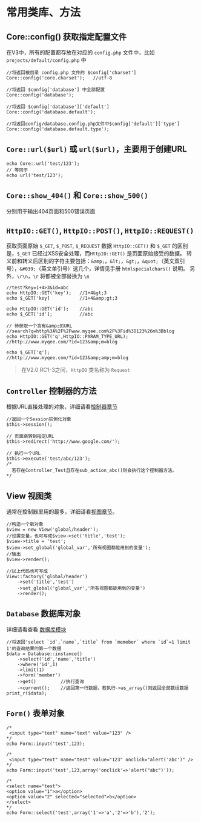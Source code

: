 # 常用类库、方法


## Core::config() 获取指定配置文件

在V3中，所有的配置都存放在对应的 `config.php` 文件中，比如 `projects/default/config.php` 中

    //将返回根目录 config.php 文件的 $config['charset']
    Core::config('core.charset');	//utf-8
    
    //将返回 $config['database'] 中全部配置
    Core::config('database');
    
    //将返回 $config['database']['default']
    Core::config('database.default');
    
    //将返回config/database.config.php文件中$config['default']['type']
    Core::config('database.default.type');


## `Core::url($url)` 或 `url($url)`，主要用于创建URL


    echo Core::url('test/123');
    // 等同于
    echo url('test/123');


## `Core::show_404()` 和 `Core::show_500()`

分别用于输出404页面和500错误页面

## `HttpIO::GET()`, `HttpIO::POST()`,  `HttpIO::REQUEST()`

获取页面原始 `$_GET`, `$_POST`, `$_REQUEST` 数据
`HttpIO::GET()` 和 `$_GET` 的区别是，`$_GET` 已经过XSS安全处理，而`HttpIO::GET()` 是页面原始接受的数据。
转义前和转义后区别的字符主要包括：`&amp;`，`&lt;`，`&gt;`，`&quot;`（英文双引号），`&#039;`（英文单引号）这几个，详情见手册 `htmlspecialchars()` 说明。
另外，`\r\n`，`\r` 将都被全部替换为 `\n`

    //test?key=1+4>3&id=abc
    echo HttpIO::GET('key');   //1+4&gt;3
    echo $_GET['key]           //1+4&amp;gt;3
    
    echo HttpIO::GET('id');    //abc
    echo $_GET['id'];          //abc
    
    // 待获取一个含有&amp;的URL
    //search?q=http%3A%2F%2Fwww.myqee.com%2F%3Fid%3D123%26m%3Dblog
    echo HttpIO::GET('q',HttpIO::PARAM_TYPE_URL);
    //http://www.myqee.com/?id=123&amp;m=blog
    
    echo $_GET['q'];
    //http://www.myqee.com/?id=123&amp;amp;m=blog

> 在V2.0 RC1-3之间，`HttpIO` 类名称为 `Request`


## `Controller` 控制器的方法

根据URL直接处理的对象，详细请看[控制器章节](core/class.controller/index.html)
    
    //返回一个Session实例化对象
    $this->session();
    
    // 页面跳转到指定URL
    $this->redirect('http://www.google.com/');
    
    // 执行一个URL
    $this->execute('test/abc/123');
    /*
      若存在Controller_Test且存在sub_action_abc()则会执行这个控制器方法。
    */



## View 视图类

通常在控制器里用的最多，详细请看[视图章节](core/class.view/index.html)。

    //构造一个新对象
    $view = new View('global/header');
    //设置变量，也可写成$view->set('title','test');
    $view->title = 'test';
    $view->set_global('global_var','所有视图都能用到的变量');
    //输出
    $view->render();
    
    //以上代码也可写成
    View::factory('global/header')
    	->set('title','test')
    	->set_global('global_var','所有视图都能用到的变量')
    	->render();


## `Database` 数据库对象

详细请看查看 [数据库模块](module/class.database/index.html)

    //将返回'select `id`,`name`,`title` from `memeber` where `id`=1 limit 1'的查询结果的第一个数据
    $data = Database::instance()
    	->select('id','name','title')
    	->where('id',1)
    	->limit(1)
    	->form('member')
    	->get()			//执行查询
    	->current();	//返回第一行数据，若执行->as_array()则返回全部数组数据
    print_r($data);


## `Form()` 表单对象


    /*
     <input type="text" name="text" value="123" />
    */
    echo Form::input('test',123);
    
    /*
     <input type="text" name="test" value="123" onclick="alert('abc')" />
    */
    echo Form::input('test',123,array('onclick'=>'alert("abc")'));
    
    /*
    <select name="test">
    <option value="1">a</option>
    <option value="2" selected="selected">b</option>
    </select>
    */
    echo Form::select('test',array('1'=>'a','2'=>'b'),'2');


